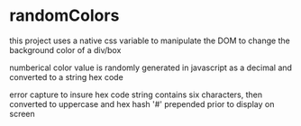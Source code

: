 # randomColors
this project uses a native css variable to manipulate the DOM to change the background color of a div/box

numberical color value is randomly generated in javascript as a decimal and converted to a string hex code

error capture to insure hex code string contains six characters, then converted to uppercase and hex hash '#'
prepended prior to display on screen
